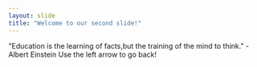 ```yaml
---
layout: slide
title: "Welcome to our second slide!"
---
```

"Education is the learning of facts,but the training of the mind to think." -Albert Einstein
Use the left arrow to go back!
